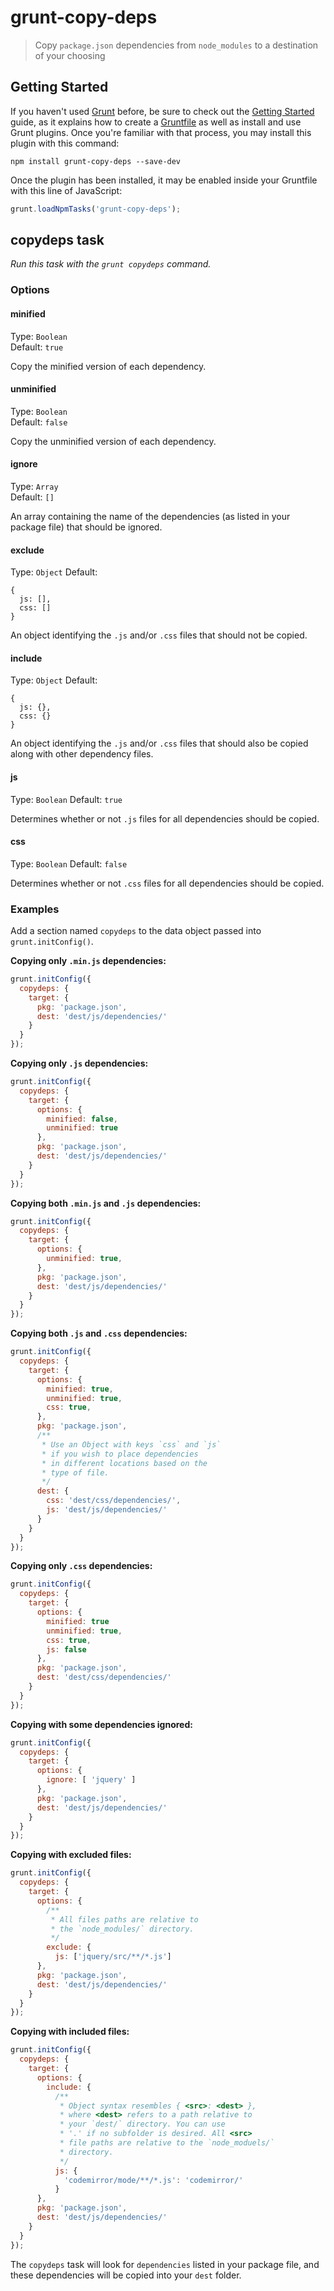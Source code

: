 # grunt-copy-deps

> Copy `package.json` dependencies from `node_modules` to a destination of your choosing



## Getting Started

If you haven't used [Grunt](http://gruntjs.com/) before, be sure to check out the [Getting Started](http://gruntjs.com/getting-started) guide, as it explains how to create a [Gruntfile](http://gruntjs.com/sample-gruntfile) as well as install and use Grunt plugins. Once you're familiar with that process, you may install this plugin with this command:

```shell
npm install grunt-copy-deps --save-dev
```

Once the plugin has been installed, it may be enabled inside your Gruntfile with this line of JavaScript:

```js
grunt.loadNpmTasks('grunt-copy-deps');
```


## copydeps task
_Run this task with the `grunt copydeps` command._


### Options


#### minified

Type: `Boolean`  
Default: `true`

Copy the minified version of each dependency.


#### unminified

Type: `Boolean`  
Default: `false`

Copy the unminified version of each dependency.


#### ignore

Type: `Array`  
Default: `[]`

An array containing the name of the dependencies (as listed in your package file) that should be ignored.

#### exclude

Type: `Object`
Default: 
```
{
  js: [],
  css: []
}
```

An object identifying the `.js` and/or `.css` files that should not be copied.


#### include

Type: `Object`
Default: 
```
{
  js: {},
  css: {}
}
```

An object identifying the `.js` and/or `.css` files that should also be copied along with other dependency files.


#### js

Type: `Boolean`
Default: `true`

Determines whether or not `.js` files for all dependencies should be copied.


#### css

Type: `Boolean`
Default: `false`

Determines whether or not `.css` files for all dependencies should be copied.


### Examples

Add a section named `copydeps` to the data object passed into `grunt.initConfig()`.

**Copying only `.min.js` dependencies:**

```js
grunt.initConfig({
  copydeps: {            
    target: {            
      pkg: 'package.json',
      dest: 'dest/js/dependencies/'
    }
  }
});
```

**Copying only `.js` dependencies:**

```js
grunt.initConfig({
  copydeps: {            
    target: {            
      options: {   
        minified: false,
        unminified: true
      },
      pkg: 'package.json',
      dest: 'dest/js/dependencies/'
    }
  }
});
```

**Copying both `.min.js` and `.js` dependencies:**

```js
grunt.initConfig({
  copydeps: {            
    target: {            
      options: {   
        unminified: true,
      },
      pkg: 'package.json',
      dest: 'dest/js/dependencies/'
    }
  }
});
```

**Copying both `.js` and `.css` dependencies:**

```js
grunt.initConfig({
  copydeps: {            
    target: {            
      options: {  
        minified: true,
        unminified: true,
        css: true,
      },
      pkg: 'package.json',
      /**
       * Use an Object with keys `css` and `js`
       * if you wish to place dependencies
       * in different locations based on the
       * type of file.
       */
      dest: {
        css: 'dest/css/dependencies/',
        js: 'dest/js/dependencies/'
      }
    }
  }
});
```


**Copying only `.css` dependencies:**

```js
grunt.initConfig({
  copydeps: {            
    target: {            
      options: {  
        minified: true
        unminified: true,
        css: true,
        js: false
      },
      pkg: 'package.json',
      dest: 'dest/css/dependencies/'
    }
  }
});
```

**Copying with some dependencies ignored:**

```js
grunt.initConfig({
  copydeps: {            
    target: {            
      options: {   
        ignore: [ 'jquery' ]
      },
      pkg: 'package.json',
      dest: 'dest/js/dependencies/'
    }
  }
});
```

**Copying with excluded files:**

```js
grunt.initConfig({
  copydeps: {            
    target: {            
      options: {   
        /**
         * All files paths are relative to
         * the `node_modules/` directory.
         */
        exclude: {
          js: ['jquery/src/**/*.js']
      },
      pkg: 'package.json',
      dest: 'dest/js/dependencies/'
    }
  }
});
```
  
**Copying with included files:**

```js
grunt.initConfig({
  copydeps: {            
    target: {            
      options: {   
        include: {
          /**
           * Object syntax resembles { <src>: <dest> }, 
           * where <dest> refers to a path relative to 
           * your `dest/` directory. You can use
           * '.' if no subfolder is desired. All <src>
           * file paths are relative to the `node_moduels/`
           * directory.
           */
          js: {
            'codemirror/mode/**/*.js': 'codemirror/'
          }
      },
      pkg: 'package.json',
      dest: 'dest/js/dependencies/'
    }
  }
});
```

The `copydeps` task will look for `dependencies` listed in your package file, and these dependencies will be copied into your `dest` folder.
